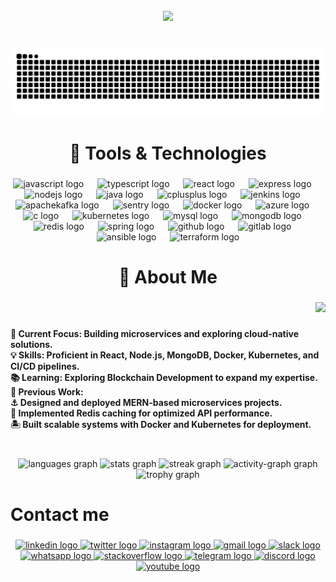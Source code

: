 <br clear="both">

<div align="center">
  <img height="520" src="https://i.gifer.com/6vIk.gif" />
</div>

###

<br clear="both">

<div align="center">
  <img src="https://raw.githubusercontent.com/prabal864/prabal864/output/snake.svg" alt="Snake animation" />
</div>

###

<h1 align="center">🔧 Tools & Technologies</h1>

###

<div align="center">
  <img src="https://cdn.jsdelivr.net/gh/devicons/devicon/icons/javascript/javascript-plain.svg" height="50" alt="javascript logo" />
  <img width="14" />
  <img src="https://cdn.jsdelivr.net/gh/devicons/devicon/icons/typescript/typescript-original.svg" height="50" alt="typescript logo" />
  <img width="14" />
  <img src="https://cdn.jsdelivr.net/gh/devicons/devicon/icons/react/react-original.svg" height="50" alt="react logo" />
  <img width="14" />
  <img src="https://skillicons.dev/icons?i=express" height="50" alt="express logo" />
  <img width="14" />
  <img src="https://cdn.simpleicons.org/nodedotjs/339933" height="50" alt="nodejs logo" />
  <img width="14" />
  <img src="https://cdn.jsdelivr.net/gh/devicons/devicon/icons/java/java-original.svg" height="50" alt="java logo" />
  <img width="14" />
  <img src="https://cdn.jsdelivr.net/gh/devicons/devicon/icons/cplusplus/cplusplus-original.svg" height="50" alt="cplusplus logo" />
  <img width="14" />
  <img src="https://skillicons.dev/icons?i=jenkins" height="50" alt="jenkins logo" />
  <img width="14" />
  <img src="https://skillicons.dev/icons?i=kafka" height="50" alt="apachekafka logo" />
  <img width="14" />
  <img src="https://skillicons.dev/icons?i=sentry" height="50" alt="sentry logo" />
  <img width="14" />
  <img src="https://cdn.simpleicons.org/docker/2496ED" height="50" alt="docker logo" />
  <img width="14" />
  <img src="https://cdn.jsdelivr.net/gh/devicons/devicon/icons/azure/azure-original.svg" height="50" alt="azure logo" />
  <img width="14" />
  <img src="https://cdn.jsdelivr.net/gh/devicons/devicon/icons/c/c-original.svg" height="50" alt="c logo" />
  <img width="14" />
  <img src="https://cdn.jsdelivr.net/gh/devicons/devicon/icons/kubernetes/kubernetes-plain.svg" height="50" alt="kubernetes logo" />
  <img width="14" />
  <img src="https://cdn.jsdelivr.net/gh/devicons/devicon/icons/mysql/mysql-original.svg" height="50" alt="mysql logo" />
  <img width="14" />
  <img src="https://cdn.jsdelivr.net/gh/devicons/devicon/icons/mongodb/mongodb-original.svg" height="50" alt="mongodb logo" />
  <img width="14" />
  <img src="https://cdn.jsdelivr.net/gh/devicons/devicon/icons/redis/redis-original.svg" height="50" alt="redis logo" />
  <img width="14" />
  <img src="https://cdn.jsdelivr.net/gh/devicons/devicon/icons/spring/spring-original.svg" height="50" alt="spring logo" />
  <img width="14" />
  <img src="https://skillicons.dev/icons?i=github" height="50" alt="github logo" />
  <img width="14" />
  <img src="https://cdn.jsdelivr.net/gh/devicons/devicon/icons/gitlab/gitlab-original.svg" height="50" alt="gitlab logo" />
  <img width="14" />
  <img src="https://cdn.jsdelivr.net/gh/devicons/devicon/icons/ansible/ansible-original.svg" height="50" alt="ansible logo" />
  <img width="14" />
  <img src="https://cdn.simpleicons.org/terraform/7B42BC" height="50" alt="terraform logo" />
</div>

###

<h1 align="center">🌟 About Me</h1>

###

<div align="right">
  <img height="280" src="https://i.gifer.com/9cIT.gif" />
</div>

###

<h4 align="left">
  🚀 Current Focus: Building microservices and exploring cloud-native solutions.<br>
  💡 Skills: Proficient in React, Node.js, MongoDB, Docker, Kubernetes, and CI/CD pipelines.<br>
  📚 Learning: Exploring Blockchain Development to expand my expertise.<br>
  🔨 Previous Work:<br>
  ⚓   Designed and deployed MERN-based microservices projects.<br>
  🚧 Implemented Redis caching for optimized API performance.<br>
  🏝️ Built scalable systems with Docker and Kubernetes for deployment.
</h4>

###

<br clear="both">

<div align="center">
  <img src="https://github-readme-stats.vercel.app/api/top-langs?username=prabal864&locale=en&hide_title=false&layout=compact&card_width=320&langs_count=10&theme=radical&hide_border=false&order=2" height="145" alt="languages graph" />
  <img src="https://github-readme-stats.vercel.app/api?username=prabal864&hide_title=false&hide_rank=false&show_icons=true&include_all_commits=true&count_private=true&disable_animations=false&theme=radical&locale=en&hide_border=false&order=1" height="145" alt="stats graph" />
  <img src="https://streak-stats.demolab.com?user=prabal864&locale=en&mode=daily&theme=radical&hide_border=false&border_radius=5&order=3" height="288" alt="streak graph" />
  <img src="https://github-readme-activity-graph.vercel.app/graph?username=prabal864&radius=16&theme=redical&area=true&order=5&hide_border=true&hide_title=true" height="300" alt="activity-graph graph" />
  <img src="https://github-profile-trophy.vercel.app?username=prabal864&theme=darkhub&column=-1&row=1&margin-w=8&margin-h=8&no-bg=false&no-frame=true&order=4" height="150" alt="trophy graph" />
</div>

###

<h1 align="left">Contact me</h1>

###

<div align="center">
  <a href="https://www.linkedin.com/in/pps940" target="_blank">
    <img src="https://raw.githubusercontent.com/maurodesouza/profile-readme-generator/master/src/assets/icons/social/linkedin/default.svg" width="70" height="50" alt="linkedin logo" />
  </a>
  <a href="https://twitter.com" target="_blank">
    <img src="https://raw.githubusercontent.com/maurodesouza/profile-readme-generator/master/src/assets/icons/social/twitter/default.svg" width="70" height="50" alt="twitter logo" />
  </a>
  <a href="https://www.instagram.com" target="_blank">
    <img src="https://raw.githubusercontent.com/maurodesouza/profile-readme-generator/master/src/assets/icons/social/instagram/default.svg" width="70" height="50" alt="instagram logo" />
  </a>
  <a href="mailto:example@example.com" target="_blank">
    <img src="https://raw.githubusercontent.com/maurodesouza/profile-readme-generator/master/src/assets/icons/social/gmail/default.svg" width="70" height="50" alt="gmail logo" />
  </a>
  <a href="https://slack.com" target="_blank">
    <img src="https://raw.githubusercontent.com/maurodesouza/profile-readme-generator/master/src/assets/icons/social/slack/default.svg" width="70" height="50" alt="slack logo" />
  </a>
  <a href="https://web.whatsapp.com" target="_blank">
    <img src="https://raw.githubusercontent.com/maurodesouza/profile-readme-generator/master/src/assets/icons/social/whatsapp/default.svg" width="70" height="50" alt="whatsapp logo" />
  </a>
  <a href="https://stackoverflow.com" target="_blank">
    <img src="https://raw.githubusercontent.com/maurodesouza/profile-readme-generator/master/src/assets/icons/social/stackoverflow/default.svg" width="70" height="50" alt="stackoverflow logo" />
  </a>
  <a href="https://t.me" target="_blank">
    <img src="https://raw.githubusercontent.com/maurodesouza/profile-readme-generator/master/src/assets/icons/social/telegram/default.svg" width="70" height="50" alt="telegram logo" />
  </a>
  <a href="https://discord.com" target="_blank">
    <img src="https://raw.githubusercontent.com/maurodesouza/profile-readme-generator/master/src/assets/icons/social/discord/default.svg" width="70" height="50" alt="discord logo" />
  </a>
  <a href="https://www.youtube.com" target="_blank">
    <img src="https://raw.githubusercontent.com/maurodesouza/profile-readme-generator/master/src/assets/icons/social/youtube/default.svg" width="70" height="50" alt="youtube logo" />
  </a>
</div>
